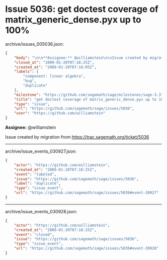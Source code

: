 # Issue 5036: get doctest coverage of matrix_generic_dense.pyx up to 100%

archive/issues_005036.json:
```json
{
    "body": "\n\n**Assignee:** @williamstein\n\nIssue created by migration from https://trac.sagemath.org/ticket/5036\n\n",
    "closed_at": "2009-01-20T07:16:25Z",
    "created_at": "2009-01-20T07:16:05Z",
    "labels": [
        "component: linear algebra",
        "bug",
        "duplicate"
    ],
    "milestone": "https://github.com/sagemath/sage/milestones/sage-3.3",
    "title": "get doctest coverage of matrix_generic_dense.pyx up to 100%",
    "type": "issue",
    "url": "https://github.com/sagemath/sage/issues/5036",
    "user": "https://github.com/williamstein"
}
```


**Assignee:** @williamstein

Issue created by migration from https://trac.sagemath.org/ticket/5036





---

archive/issue_events_030927.json:
```json
{
    "actor": "https://github.com/williamstein",
    "created_at": "2009-01-20T07:16:25Z",
    "event": "labeled",
    "issue": "https://github.com/sagemath/sage/issues/5036",
    "label": "duplicate",
    "type": "issue_event",
    "url": "https://github.com/sagemath/sage/issues/5036#event-30927"
}
```



---

archive/issue_events_030928.json:
```json
{
    "actor": "https://github.com/williamstein",
    "created_at": "2009-01-20T07:16:25Z",
    "event": "closed",
    "issue": "https://github.com/sagemath/sage/issues/5036",
    "type": "issue_event",
    "url": "https://github.com/sagemath/sage/issues/5036#event-30928"
}
```

